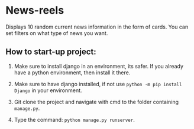 # News-reels
Displays 10 random current news information in the form of cards. You can set filters on what type of news you want.

## How to start-up project:

1) Make sure to install django in an environment, its safer. If you already have a python environment, then install it there.

1) Make sure to have django installed, if not use `python -m pip install Django` in your environment.

2) Git clone the project and navigate with cmd to the folder containing `manage.py`.

3) Type the command: `python manage.py runserver`.


